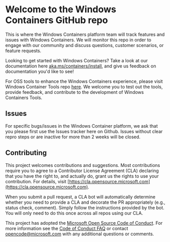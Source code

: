 # Welcome to the Windows Containers GitHub repo

This is where the Windows Containers platform team will track features and issues with Windows Containers. We will monitor this repo in order to engage with our community and discuss questions, customer scenarios, or feature requests. 

Looking to get started with Windows Containers? Take a look at our documentation here [aka.ms/containers/install](https://aka.ms/containers/install), and give us feedback on documentation you'd like to see!

For OSS tools to enhance the Windows Containers experience, please visit Windows Container Tools repo [here](https://github.com/microsoft/windows-container-tools). We welcome you to test out the tools, provide feedback, and contribute to the development of Windows Containers Tools.

## Issues
For specific bugs/issues in the Windows Container platform, we ask that you please first use the Issues tracker here on Github. Issues without clear repro steps or are inactive for more than 2 weeks will be closed.

## Contributing

This project welcomes contributions and suggestions.  Most contributions require you to agree to a
Contributor License Agreement (CLA) declaring that you have the right to, and actually do, grant us
the rights to use your contribution. For details, visit [https://cla.opensource.microsoft.com](https://cla.opensource.microsoft.com).

When you submit a pull request, a CLA bot will automatically determine whether you need to provide
a CLA and decorate the PR appropriately (e.g., status check, comment). Simply follow the instructions
provided by the bot. You will only need to do this once across all repos using our CLA.

This project has adopted the [Microsoft Open Source Code of Conduct](https://opensource.microsoft.com/codeofconduct/).
For more information see the [Code of Conduct FAQ](https://opensource.microsoft.com/codeofconduct/faq/) or
contact [opencode@microsoft.com](mailto:opencode@microsoft.com) with any additional questions or comments.

